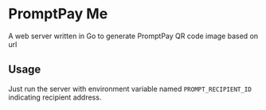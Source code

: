 # PromptPay Me

A web server written in Go to generate PromptPay QR code image based on url

## Usage

Just run the server with environment variable named `PROMPT_RECIPIENT_ID` indicating recipient address.
